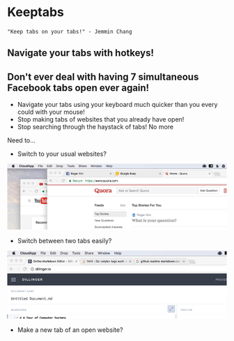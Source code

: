 # Keeptabs
    "Keep tabs on your tabs!" - Jemmin Chang

## Navigate your tabs with hotkeys!

## Don't ever deal with having 7 simultaneous Facebook tabs open ever again!

* Navigate your tabs using your keyboard much quicker than you every could with
your mouse!
* Stop making tabs of websites that you already have open!
* Stop searching through the haystack of tabs! No more 

Need to...

* Switch to your usual websites?

![Normal Demo](demo.gif "switch between tabs quickly!")

* Switch between two tabs easily?

![Switch Demo](switch_demo.gif "switch between two tabs!")

* Make a new tab of an open website?
